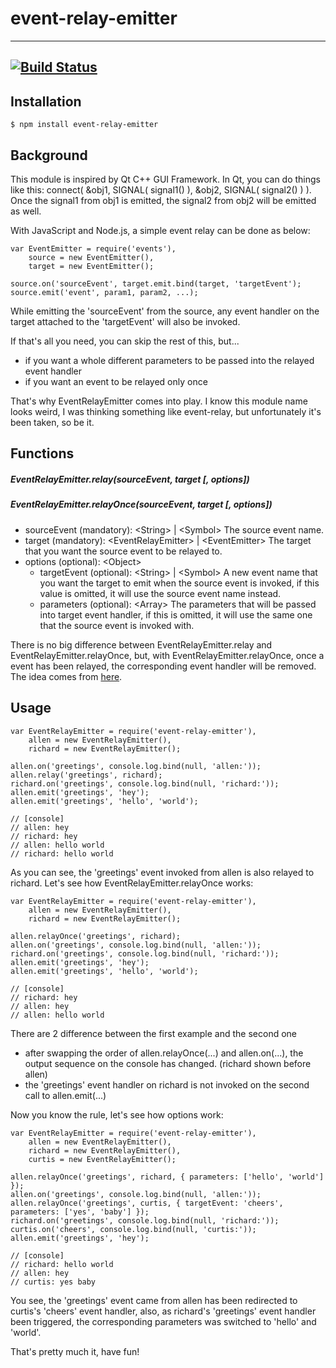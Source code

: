 event-relay-emitter
====================
---
[![Build Status](https://travis-ci.org/AllencxWang/event-relay-emitter.svg?branch=master)](https://travis-ci.org/AllencxWang/event-relay-emitter)
---
## Installation
```
$ npm install event-relay-emitter
```
## Background
This module is inspired by Qt C++ GUI Framework. In Qt, you can do things like this: connect( &obj1, SIGNAL( signal1() ), &obj2, SIGNAL( signal2() ) ). Once the signal1 from obj1 is emitted, the signal2 from obj2 will be emitted as well.

With JavaScript and Node.js, a simple event relay can be done as below:

```
var EventEmitter = require('events'),
    source = new EventEmitter(),
    target = new EventEmitter();

source.on('sourceEvent', target.emit.bind(target, 'targetEvent');
source.emit('event', param1, param2, ...);
```
While emitting the 'sourceEvent' from the source, any event handler on the target attached to the 'targetEvent' will also be invoked.

If that's all you need, you can skip the rest of this, but...
+ if you want a whole different parameters to be passed into the relayed event handler
+ if you want an event to be relayed only once

That's why EventRelayEmitter comes into play. I know this module name looks weird, I was thinking something like event-relay, but unfortunately it's been taken, so be it.

## Functions
##### EventRelayEmitter.relay(sourceEvent, target [, options])
##### EventRelayEmitter.relayOnce(sourceEvent, target [, options])
+ sourceEvent (mandatory): &lt;String&gt; | &lt;Symbol&gt; The source event name.
+ target (mandatory): &lt;EventRelayEmitter&gt; | &lt;EventEmitter&gt; The target that you want the source event to be relayed to.
+ options (optional): &lt;Object&gt;
  + targetEvent (optional): &lt;String&gt; | &lt;Symbol&gt; A new event name that you want the target to emit when the source event is invoked, if this value is omitted, it will use the source event name instead.
  + parameters (optional): &lt;Array&gt; The parameters that will be passed into target event handler, if this is omitted, it will use the same one that the source event is invoked with.

There is no big difference between EventRelayEmitter.relay and EventRelayEmitter.relayOnce, but, with EventRelayEmitter.relayOnce, once a event has been relayed, the corresponding event handler will be removed. The idea comes from [here](https://nodejs.org/api/events.html#events_emitter_once_eventname_listener).

## Usage
```
var EventRelayEmitter = require('event-relay-emitter'),
    allen = new EventRelayEmitter(),
    richard = new EventRelayEmitter();

allen.on('greetings', console.log.bind(null, 'allen:'));
allen.relay('greetings', richard);
richard.on('greetings', console.log.bind(null, 'richard:'));
allen.emit('greetings', 'hey');
allen.emit('greetings', 'hello', 'world');

// [console]
// allen: hey
// richard: hey
// allen: hello world
// richard: hello world
```
As you can see, the 'greetings' event invoked from allen is also relayed to richard. Let's see how EventRelayEmitter.relayOnce works:

```
var EventRelayEmitter = require('event-relay-emitter'),
    allen = new EventRelayEmitter(),
    richard = new EventRelayEmitter();

allen.relayOnce('greetings', richard);
allen.on('greetings', console.log.bind(null, 'allen:'));
richard.on('greetings', console.log.bind(null, 'richard:'));
allen.emit('greetings', 'hey');
allen.emit('greetings', 'hello', 'world');

// [console]
// richard: hey
// allen: hey
// allen: hello world
```
There are 2 difference between the first example and the second one
+ after swapping the order of allen.relayOnce(...) and allen.on(...), the output sequence on the console has changed. (richard shown before allen)
+ the 'greetings' event handler on richard is not invoked on the second call to allen.emit(...) 

Now you know the rule, let's see how options work:
```
var EventRelayEmitter = require('event-relay-emitter'),
    allen = new EventRelayEmitter(),
    richard = new EventRelayEmitter(),
    curtis = new EventRelayEmitter();

allen.relayOnce('greetings', richard, { parameters: ['hello', 'world'] });
allen.on('greetings', console.log.bind(null, 'allen:'));
allen.relayOnce('greetings', curtis, { targetEvent: 'cheers', parameters: ['yes', 'baby'] });
richard.on('greetings', console.log.bind(null, 'richard:'));
curtis.on('cheers', console.log.bind(null, 'curtis:'));
allen.emit('greetings', 'hey');

// [console]
// richard: hello world
// allen: hey
// curtis: yes baby
```

You see, the 'greetings' event came from allen has been redirected to curtis's 'cheers' event handler, also, as richard's 'greetings' event handler been triggered, the corresponding parameters was switched to 'hello' and 'world'.

That's pretty much it, have fun!
